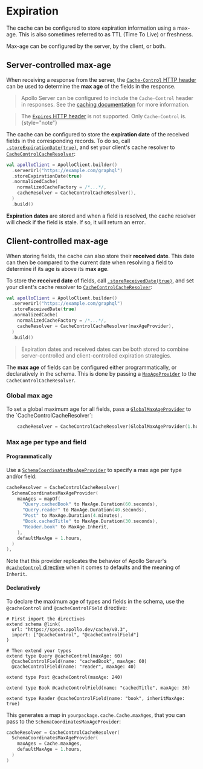 # Expiration

The cache can be configured to store expiration information using a max-age. This is also sometimes referred to as TTL (Time To Live) or freshness.

Max-age can be configured by the server, by the client, or both.

## Server-controlled max-age

When receiving a response from the server, the [`Cache-Control` HTTP header](https://developer.mozilla.org/en-US/docs/Web/HTTP/Headers/Cache-Control) can be used to determine the **max age** of the fields in the response.

> Apollo Server can be configured to include the `Cache-Control` header in responses. See the [caching documentation](https://www.apollographql.com/docs/apollo-server/performance/caching/) for more information.

> The [`Expires` HTTP header](https://developer.mozilla.org/en-US/docs/Web/HTTP/Reference/Headers/Expires) is not supported. Only `Cache-Control` is.
{style="note"}

The cache can be configured to store the **expiration date** of the received fields in the corresponding records. To do so, call [`.storeExpirationDate(true)`](https://apollographql.github.io/apollo-kotlin-normalized-cache/kdoc/normalized-cache/com.apollographql.cache.normalized/store-expiration-date.html?query=fun%20%3CT%3E%20MutableExecutionOptions%3CT%3E.storeExpirationDate(storeExpirationDate:%20Boolean):%20T), and set your client's cache resolver to [
`CacheControlCacheResolver`](https://apollographql.github.io/apollo-kotlin-normalized-cache/kdoc/normalized-cache/com.apollographql.cache.normalized.api/-cache-control-cache-resolver/index.html):

```kotlin
val apolloClient = ApolloClient.builder()
  .serverUrl("https://example.com/graphql")
  .storeExpirationDate(true)
  .normalizedCache(
    normalizedCacheFactory = /*...*/,
    cacheResolver = CacheControlCacheResolver(),
  )
  .build()
```

**Expiration dates** are stored and when a field is resolved, the cache resolver will check if the field is stale. If so, it will return an error..

## Client-controlled max-age

When storing fields, the cache can also store their **received date**. This date can then be compared to the current date when resolving a field to determine if its age is above its **max age**.

To store the **received date** of fields, call [`.storeReceivedDate(true)`](https://apollographql.github.io/apollo-kotlin-normalized-cache/kdoc/normalized-cache/com.apollographql.cache.normalized/store-receive-date.html?query=fun%20%3CT%3E%20MutableExecutionOptions%3CT%3E.storeReceivedDate(storeReceivedDate:%20Boolean):%20T), and set your client's cache resolver to [
`CacheControlCacheResolver`](https://apollographql.github.io/apollo-kotlin-normalized-cache/kdoc/normalized-cache/com.apollographql.cache.normalized.api/-cache-control-cache-resolver/index.html):

```kotlin
val apolloClient = ApolloClient.builder()
  .serverUrl("https://example.com/graphql")
  .storeReceivedDate(true)
  .normalizedCache(
    normalizedCacheFactory = /*...*/,
    cacheResolver = CacheControlCacheResolver(maxAgeProvider),
  )
  .build()
```

> Expiration dates and received dates can be both stored to combine server-controlled and client-controlled expiration strategies.

The **max age** of fields can be configured either programmatically, or declaratively in the schema. This is done by passing a [`MaxAgeProvider`](https://apollographql.github.io/apollo-kotlin-normalized-cache/kdoc/normalized-cache/com.apollographql.cache.normalized.api/-max-age-provider/index.html?query=interface%20MaxAgeProvider) to the `CacheControlCacheResolver`.

### Global max age

To set a global maximum age for all fields, pass a [`GlobalMaxAgeProvider`](https://apollographql.github.io/apollo-kotlin-normalized-cache/kdoc/normalized-cache/com.apollographql.cache.normalized.api/-global-max-age-provider/index.html?query=class%20GlobalMaxAgeProvider(maxAge:%20Duration)%20:%20MaxAgeProvider) to the `CacheControlCacheResolver`:

```kotlin
    cacheResolver = CacheControlCacheResolver(GlobalMaxAgeProvider(1.hours)),
```

### Max age per type and field

#### Programmatically

Use a [`SchemaCoordinatesMaxAgeProvider`](https://apollographql.github.io/apollo-kotlin-normalized-cache/kdoc/normalized-cache/com.apollographql.cache.normalized.api/-schema-coordinates-max-age-provider/index.html?query=class%20SchemaCoordinatesMaxAgeProvider(maxAges:%20Map%3CString,%20MaxAge%3E,%20defaultMaxAge:%20Duration)%20:%20MaxAgeProvider) to specify a max age per type and/or field:

```kotlin
cacheResolver = CacheControlCacheResolver(
  SchemaCoordinatesMaxAgeProvider(
    maxAges = mapOf(
      "Query.cachedBook" to MaxAge.Duration(60.seconds),
      "Query.reader" to MaxAge.Duration(40.seconds),
      "Post" to MaxAge.Duration(4.minutes),
      "Book.cachedTitle" to MaxAge.Duration(30.seconds),
      "Reader.book" to MaxAge.Inherit,
    ), 
    defaultMaxAge = 1.hours,
  )
),
```

Note that this provider replicates the behavior of Apollo Server's [`@cacheControl` directive](https://www.apollographql.com/docs/apollo-server/performance/caching/#default-maxage) when it comes to defaults and the meaning of `Inherit`.

#### Declaratively

To declare the maximum age of types and fields in the schema, use the `@cacheControl` and `@cacheControlField` directive:

```
# First import the directives
extend schema @link(
  url: "https://specs.apollo.dev/cache/v0.3",
  import: ["@cacheControl", "@cacheControlField"]
)

# Then extend your types
extend type Query @cacheControl(maxAge: 60)
  @cacheControlField(name: "cachedBook", maxAge: 60)
  @cacheControlField(name: "reader", maxAge: 40)

extend type Post @cacheControl(maxAge: 240)

extend type Book @cacheControlField(name: "cachedTitle", maxAge: 30)

extend type Reader @cacheControlField(name: "book", inheritMaxAge: true)
```

This generates a map in `yourpackage.cache.Cache.maxAges`, that you can pass to the `SchemaCoordinatesMaxAgeProvider`:

```kotlin
cacheResolver = CacheControlCacheResolver(
  SchemaCoordinatesMaxAgeProvider(
    maxAges = Cache.maxAges,
    defaultMaxAge = 1.hours,
  )
)
```
